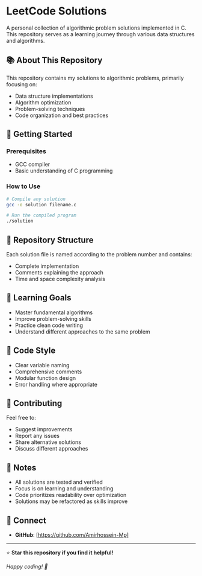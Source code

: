 # LeetCode Solutions

A personal collection of algorithmic problem solutions implemented in C. This repository serves as a learning journey through various data structures and algorithms.

## 📚 About This Repository

This repository contains my solutions to algorithmic problems, primarily focusing on:
- Data structure implementations
- Algorithm optimization
- Problem-solving techniques
- Code organization and best practices

## 🚀 Getting Started

### Prerequisites
- GCC compiler
- Basic understanding of C programming

### How to Use
```bash
# Compile any solution
gcc -o solution filename.c

# Run the compiled program
./solution
```

## 📁 Repository Structure

Each solution file is named according to the problem number and contains:
- Complete implementation
- Comments explaining the approach
- Time and space complexity analysis

## 🎯 Learning Goals

- Master fundamental algorithms
- Improve problem-solving skills
- Practice clean code writing
- Understand different approaches to the same problem

## 📖 Code Style

- Clear variable naming
- Comprehensive comments
- Modular function design
- Error handling where appropriate

## 🤝 Contributing

Feel free to:
- Suggest improvements
- Report any issues
- Share alternative solutions
- Discuss different approaches

## 📝 Notes

- All solutions are tested and verified
- Focus is on learning and understanding
- Code prioritizes readability over optimization
- Solutions may be refactored as skills improve

## 🔗 Connect

- **GitHub**: [https://github.com/Amirhossein-Mp]

---

⭐ **Star this repository if you find it helpful!**

*Happy coding! 🚀*
